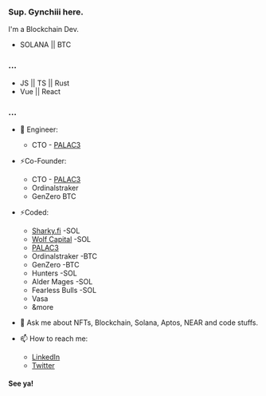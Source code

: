 ### Sup. Gynchiii here.

<!--
Here are some ideas to get you started:

- 🔭 I’m currently working on ...
- 🌱 I’m currently learning ...
- 👯 I’m looking to collaborate on ...
- 🤔 I’m looking for help with ...
- 💬 Ask me about ...
- 📫 How to reach me: ...
- 😄 Pronouns: ...
- ⚡ Fun fact: ...
-->

I'm a Blockchain Dev.

- SOLANA || BTC

### ...

- JS || TS || Rust 
- Vue || React

### ...
- 🔭 Engineer:
     - CTO - [PALAC3](https://www.palac3.org/)

- ⚡Co-Founder:
    - CTO - [PALAC3](https://www.palac3.org/)
    - Ordinalstraker
    - GenZero BTC
- ⚡Coded:
    - [Sharky.fi](https://www.sharky.fi/) -SOL
    - [Wolf Capital](https://app.wolfcap.io/) -SOL
    - [PALAC3](https://www.palac3.org/)
    - Ordinalstraker -BTC
    - GenZero -BTC
    - Hunters -SOL
    - Alder Mages -SOL
    - Fearless Bulls -SOL
    - Vasa 
    - &more

- 💬 Ask me about NFTs, Blockchain, Solana, Aptos, NEAR and code stuffs.
- 📫 How to reach me:
  -  [LinkedIn](https://www.linkedin.com/in/joey-rafael-8bbb411ab/)
  -  [Twitter](https://twitter.com/gynchiii)

#### See ya!
